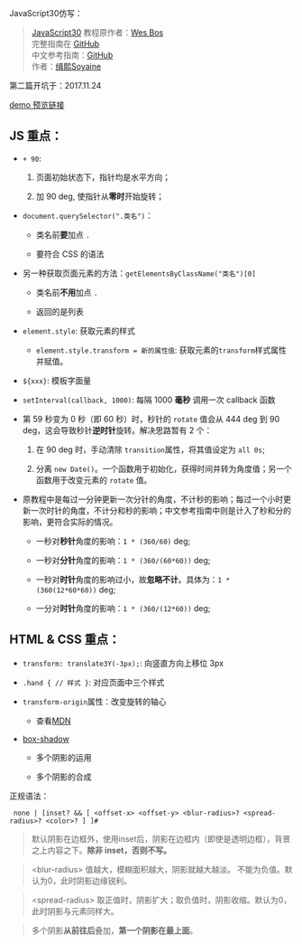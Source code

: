 JavaScript30仿写：
> [JavaScript30](https://javascript30.com) 教程原作者：[Wes Bos](https://github.com/wesbos)    
> 完整指南在 [GitHub](https://github.com/soyaine/JavaScript30)  
> 中文参考指南：[GitHub](https://github.com/soyaine/JavaScript30)  
> 作者：[缉熙Soyaine](https://github.com/soyaine)  

第二篇开坑于：2017.11.24

[demo 预览链接](https://hehe1111.github.io/js_demo/js30/02%20-%20JS%20+%20CSS%20Clock/)  

## JS 重点：

- `+ 90`:

    1. 页面初始状态下，指针均是水平方向；

    2. 加 90 deg, 使指针从**零时**开始旋转；

- `document.querySelector(".类名")`：

    - 类名前**要**加点 `.`

    - 要符合 CSS 的语法

- 另一种获取页面元素的方法：`getElementsByClassName("类名")[0]`

    - 类名前**不用**加点 `.`

    - 返回的是列表


- `element.style`: 获取元素的样式

    - `element.style.transform = 新的属性值`: 获取元素的`transform`样式属性并赋值。


- `${xxx}`: 模板字面量

- `setInterval(callback, 1000)`: 每隔 1000 **毫秒** 调用一次 callback 函数

- 第 59 秒变为 0 秒（即 60 秒）时，秒针的 `rotate` 值会从 444 deg 到 90 deg，这会导致秒针**逆时针**旋转。解决思路暂有 2 个：

    1. 在 90 deg 时，手动清除 `transition`属性，将其值设定为 `all 0s`;

    2. 分离 `new Date()`。一个函数用于初始化，获得时间并转为角度值；另一个函数用于改变元素的 `rotate` 值。

- 原教程中是每过一分钟更新一次分针的角度，不计秒的影响；每过一个小时更新一次时针的角度，不计分和秒的影响；中文参考指南中则是计入了秒和分的影响，更符合实际的情况。

    - 一秒对**秒针**角度的影响：`1 * (360/60)` deg;

    - 一秒对**分针**角度的影响：`1 * (360/(60*60))` deg;

    - 一秒对**时针**角度的影响过小，故**忽略不计**。具体为：`1 * (360(12*60*60))` deg;

    - 一分对**时针**角度的影响：`1 * (360/(12*60))` deg;


## HTML & CSS 重点：

- `transform: translate3Y(-3px);`: 向竖直方向上移位 3px

- `.hand { // 样式 }`: 对应页面中三个样式

- `transform-origin`属性：改变旋转的轴心
    - 查看[MDN](https://developer.mozilla.org/zh-CN/docs/Web/CSS/transform-origin)


- [box-shadow](https://developer.mozilla.org/zh-CN/docs/Web/CSS/box-shadow)

    - 多个阴影的运用

    - 多个阴影的合成

正规语法：
```
 none | [inset? && [ <offset-x> <offset-y> <blur-radius>? <spread-radius>? <color>? ] ]#
```

> 默认阴影在边框外，使用inset后，阴影在边框内（即使是透明边框），背景之上内容之下。**除非 inset，否则不写。**

> &lt;blur-radius&gt; 值越大，模糊面积越大，阴影就越大越淡。 不能为负值。默认为0，此时阴影边缘锐利。

> &lt;spread-radius&gt; 取正值时，阴影扩大；取负值时，阴影收缩。默认为0，此时阴影与元素同样大。

> 多个阴影**从前往后**叠加，**第一个阴影在最上面**。
